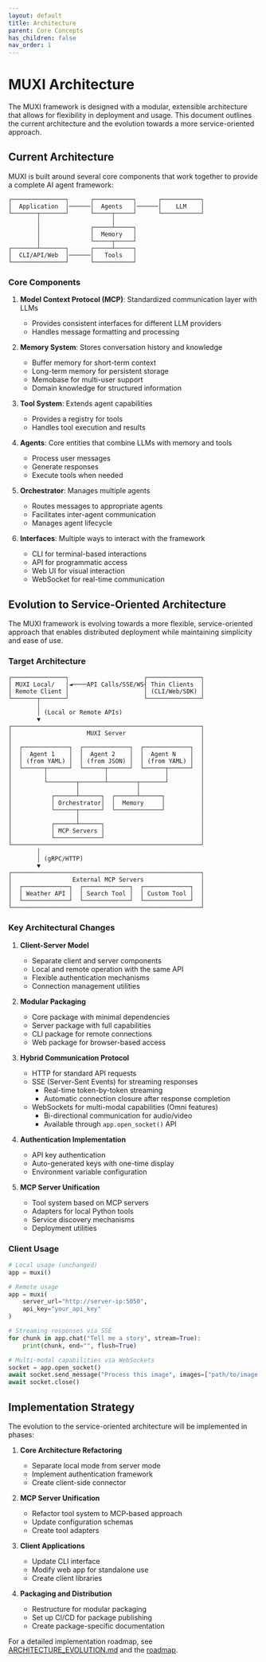 ```yaml
---
layout: default
title: Architecture
parent: Core Concepts
has_children: false
nav_order: 1
---
```


# MUXI Architecture

The MUXI framework is designed with a modular, extensible architecture that allows for flexibility in deployment and usage. This document outlines the current architecture and the evolution towards a more service-oriented approach.

## Current Architecture

MUXI is built around several core components that work together to provide a complete AI agent framework:

```
┌───────────────┐      ┌───────────┐      ┌───────────┐
│  Application  │──────│  Agents   │──────│    LLM    │
└───────┬───────┘      └─────┬─────┘      └───────────┘
        │                    │
        │              ┌─────┴─────┐
        │              │  Memory   │
        │              └─────┬─────┘
┌───────┴───────┐      ┌─────┴─────┐
│  CLI/API/Web  │──────│   Tools   │
└───────────────┘      └───────────┘
```

### Core Components

1. **Model Context Protocol (MCP)**: Standardized communication layer with LLMs
   - Provides consistent interfaces for different LLM providers
   - Handles message formatting and processing

2. **Memory System**: Stores conversation history and knowledge
   - Buffer memory for short-term context
   - Long-term memory for persistent storage
   - Memobase for multi-user support
   - Domain knowledge for structured information

3. **Tool System**: Extends agent capabilities
   - Provides a registry for tools
   - Handles tool execution and results

4. **Agents**: Core entities that combine LLMs with memory and tools
   - Process user messages
   - Generate responses
   - Execute tools when needed

5. **Orchestrator**: Manages multiple agents
   - Routes messages to appropriate agents
   - Facilitates inter-agent communication
   - Manages agent lifecycle

6. **Interfaces**: Multiple ways to interact with the framework
   - CLI for terminal-based interactions
   - API for programmatic access
   - Web UI for visual interaction
   - WebSocket for real-time communication

## Evolution to Service-Oriented Architecture

The MUXI framework is evolving towards a more flexible, service-oriented approach that enables distributed deployment while maintaining simplicity and ease of use.

### Target Architecture

```
┌───────────────┐                     ┌───────────────┐
│ MUXI Local/   │◄────API Calls/SSE/WS┤ Thin Clients  │
│ Remote Client │                     │ (CLI/Web/SDK) │
└───────┬───────┘                     └───────────────┘
        │
        │ (Local or Remote APIs)
        ▼
┌─────────────────────────────────────────────────────┐
│                     MUXI Server                     │
│                                                     │
│  ┌─────────────┐  ┌─────────────┐  ┌─────────────┐  │
│  │  Agent 1    │  │  Agent 2    │  │  Agent N    │  │
│  │ (from YAML) │  │ (from JSON) │  │ (from YAML) │  │
│  └──────┬──────┘  └──────┬──────┘  └──────┬──────┘  │
│         │                │                │         │
│         └────────┬───────┴────────┬───────┘         │
│                  │                │                 │
│           ┌──────┴──────┐  ┌──────┴──────┐          │
│           │ Orchestrator│  │  Memory     │          │
│           └──────┬──────┘  └─────────────┘          │
│                  │                                  │
│           ┌──────┴──────┐                           │
│           │ MCP Servers │                           │
│           └─────────────┘                           │
└─────────────────────────────────────────────────────┘
        │
        │ (gRPC/HTTP)
        ▼
┌─────────────────────────────────────────────────────┐
│                 External MCP Servers                │
│  ┌─────────────┐  ┌─────────────┐  ┌─────────────┐  │
│  │ Weather API │  │ Search Tool │  │ Custom Tool │  │
│  └─────────────┘  └─────────────┘  └─────────────┘  │
└─────────────────────────────────────────────────────┘
```

### Key Architectural Changes

1. **Client-Server Model**
   - Separate client and server components
   - Local and remote operation with the same API
   - Flexible authentication mechanisms
   - Connection management utilities

2. **Modular Packaging**
   - Core package with minimal dependencies
   - Server package with full capabilities
   - CLI package for remote connections
   - Web package for browser-based access

3. **Hybrid Communication Protocol**
   - HTTP for standard API requests
   - SSE (Server-Sent Events) for streaming responses
     - Real-time token-by-token streaming
     - Automatic connection closure after response completion
   - WebSockets for multi-modal capabilities (Omni features)
     - Bi-directional communication for audio/video
     - Available through `app.open_socket()` API

4. **Authentication Implementation**
   - API key authentication
   - Auto-generated keys with one-time display
   - Environment variable configuration

5. **MCP Server Unification**
   - Tool system based on MCP servers
   - Adapters for local Python tools
   - Service discovery mechanisms
   - Deployment utilities

### Client Usage

```python
# Local usage (unchanged)
app = muxi()

# Remote usage
app = muxi(
    server_url="http://server-ip:5050",
    api_key="your_api_key"
)

# Streaming responses via SSE
for chunk in app.chat("Tell me a story", stream=True):
    print(chunk, end="", flush=True)

# Multi-modal capabilities via WebSockets
socket = app.open_socket()
await socket.send_message("Process this image", images=["path/to/image.jpg"])
await socket.close()
```

## Implementation Strategy

The evolution to the service-oriented architecture will be implemented in phases:

1. **Core Architecture Refactoring**
   - Separate local mode from server mode
   - Implement authentication framework
   - Create client-side connector

2. **MCP Server Unification**
   - Refactor tool system to MCP-based approach
   - Update configuration schemas
   - Create tool adapters

3. **Client Applications**
   - Update CLI interface
   - Modify web app for standalone use
   - Create client libraries

4. **Packaging and Distribution**
   - Restructure for modular packaging
   - Set up CI/CD for package publishing
   - Create package-specific documentation

For a detailed implementation roadmap, see [ARCHITECTURE_EVOLUTION.md](../ARCHITECTURE_EVOLUTION.md) and the [roadmap](roadmap.md).
